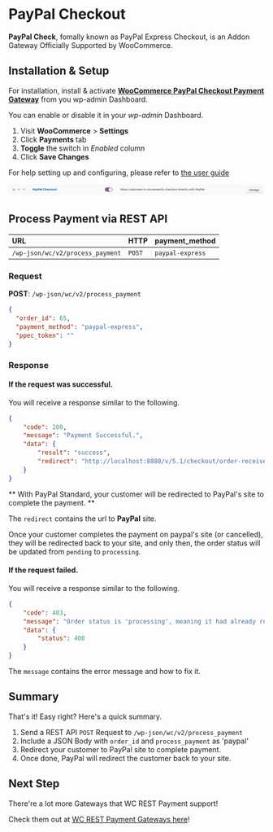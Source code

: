 # PayPal Checkout

**PayPal Check**, fomally known as PayPal Express Checkout, is an Addon Gateway Officially Supported by WooCommerce. 

## Installation & Setup

For installation, install & activate [**WooCommerce PayPal Checkout Payment Gateway**](https://wordpress.org/plugins/woocommerce-gateway-paypal-express-checkout/) from you wp-admin Dashboard.

You can enable or disable it in your _wp-admin_ Dashboard.

1.  Visit **WooCommerce** > **Settings**
2.  Click **Payments** tab
3.  **Toggle** the switch in _Enabled_ column
4.  Click **Save Changes**

For help setting up and configuring, please refer to [the user guide](https://docs.woocommerce.com/document/paypal-express-checkout/)

![](setup.png)

## Process Payment via REST API

| URL                              | HTTP   | payment_method |
| :------------------------------- | :----- | :------------- |
| `/wp-json/wc/v2/process_payment` | `POST` | `paypal-express`         |

### Request

**POST**: `/wp-json/wc/v2/process_payment`

```json
{
  "order_id": 65,
  "payment_method": "paypal-express",
  "ppec_token": ""
}
```

### Response

#### If the request was successful.

You will receive a response similar to the following.

```json
{
    "code": 200,
    "message": "Payment Successful.",
    "data": {
        "result": "success",
        "redirect": "http://localhost:8888/v/5.1/checkout/order-received/65/?key=wc_order_XXXXXXXXXXXXX"
    }
}
```

** With PayPal Standard, your customer will be redirected to PayPal's site to complete the payment. **

The `redirect` contains the url to **PayPal** site.

Once your customer completes the payment on paypal's site (or cancelled), they will be redirected back to your site, and only then, the order status will be updated from `pending` to `processing`. 

#### If the request failed.

You will receive a response similar to the following.

```json
{
    "code": 403,
    "message": "Order status is 'processing', meaning it had already received a successful payment. Duplicate payments to the order is not allowed. The allow status it is either 'pending' or 'failed'. ",
    "data": {
        "status": 400
    }
}
```

The `message` contains the error message and how to fix it.

## Summary

That's it! Easy right? Here's a quick summary.

1.  Send a REST API `POST` Request to `/wp-json/wc/v2/process_payment`
2.  Include a JSON Body with `order_id` and `process_payment` as 'paypal'
3.  Redirect your customer to PayPal site to complete payment.
4.  Once done, PayPal will redirect the customer back to your site.

## Next Step

There're a lot more Gateways that WC REST Payment support!

Check them out at [WC REST Payment Gateways here](../#supported-gateways)!
